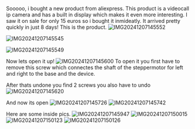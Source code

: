 Sooooo, i bought a new product from aliexpress. This product is a videocall ip camera and has a built in display which makes it even more interesting. I saw it on sale for only 15 euros so i bought it inmideatly. It arrived pretty quickly in just 8 days!
This is the product.
![IMG20241207145552](https://github.com/user-attachments/assets/f4c826eb-b537-44ae-9c53-06d55671d8cf)

![IMG20241207145545](https://github.com/user-attachments/assets/88233d62-d0c9-409a-8efc-539c1fa33dba)

![IMG20241207145549](https://github.com/user-attachments/assets/0afc4b3e-8bf8-4da4-bc9b-35f6d8063038)

Now lets open it up!
![IMG20241207145600](https://github.com/user-attachments/assets/3fb8aa26-ebd5-4865-85c3-756bd1ff7bec)
To open it you first have to remove this screw which connectes the shaft of the steppermotor for left and right to the base and the device.

After thats undone you find 2 screws you also have to undo
![IMG20241207145620](https://github.com/user-attachments/assets/0fec1280-3088-403e-a756-800e7d909130)

And now its open
![IMG20241207145726](https://github.com/user-attachments/assets/922c42ec-83d9-4657-b949-b52952c62a6c)
![IMG20241207145742](https://github.com/user-attachments/assets/1f923392-02ef-4b4b-ba70-f672d2225901)

Here are some inside pics.
![IMG20241207145947](https://github.com/user-attachments/assets/2ce28c12-39ab-4d6c-817b-9347458ac302)
![IMG20241207150015](https://github.com/user-attachments/assets/93536d5e-f6c9-4687-9b63-623c91e9c4fd)
![IMG20241207150123](https://github.com/user-attachments/assets/ffc84c08-21dc-4077-b8da-5c65d1b95b12)
![IMG20241207150126](https://github.com/user-attachments/assets/cdebdcce-32da-4a96-b363-3f029e385e97)
